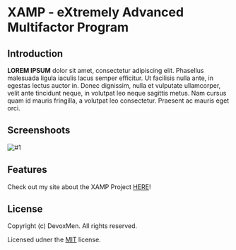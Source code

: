 # XAMP - eXtremely Advanced Multifactor Program

## Introduction

**LOREM IPSUM** dolor sit amet, consectetur adipiscing elit. Phasellus malesuada ligula iaculis lacus semper efficitur. Ut facilisis nulla ante, in egestas lectus auctor in. Donec dignissim, nulla et vulputate ullamcorper, velit ante tincidunt neque, in volutpat leo neque sagittis metus. Nam cursus quam id mauris fringilla, a volutpat leo consectetur. Praesent ac mauris eget orci.

## Screenshoots

![#1](https://github.com/DevoxMen/XAMPproject/blob/master/Photos/%231.png)

## Features

Check out my site about the XAMP Project [HERE](https://www.onet.pl/)!

## License

Copyright (c) DevoxMen. All rights reserved.

Licensed udner the [MIT](https://en.wikipedia.org/wiki/MIT_License) license.
